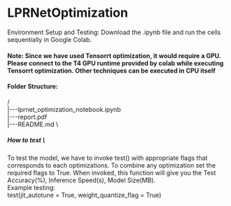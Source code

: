 # LPRNetOptimization
Environment Setup and Testing: Download the .ipynb file and run the cells sequentially in Google Colab.
#### Note: Since we have used Tensorrt optimization, it would require a GPU. Please connect to the T4 GPU runtime provided by colab while executing Tensorrt optimization. Other techniques can be executed in CPU itself

#### Folder Structure:
/\
|---lprnet_optimization_notebook.ipynb \
|---report.pdf\
|---README.md \
##### How to test \
To test the model, we have to invoke test() with appropriate flags that corresponds to each optimizations. To combine any optimization set the required flags to True. When invoked, this function will give you the Test Accuracy(%), Inference Speed(s), Model Size(MB). \
Example testing: \
test(jit_autotune = True, weight_quantize_flag = True)
